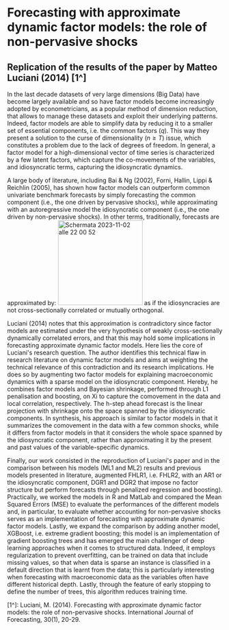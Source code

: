 # Forecasting with approximate dynamic factor models: the role of non-pervasive shocks
## Replication of the results of the paper by Matteo Luciani (2014) [1^]

In the last decade datasets of very large dimensions (Big Data) have become largely available and so have factor models become increasingly adopted by econometricians, as a popular method of dimension reduction, that allows to manage these datasets and exploit their underlying patterns. Indeed, factor models are able to simplify data by reducing it to a smaller set of essential components, i.e. the common factors ($q$). This way they present a solution to the curse of dimensionality ($n \geq T$) issue, which constitutes a problem due to the lack of degrees of freedom. In general, a factor model for a high-dimensional vector of time series is characterized by a few latent factors, which capture the co-movements of the variables, and idiosyncratic terms, capturing the idiosyncratic dynamics.

A large body of literature, including Bai & Ng (2002), Forni, Hallin, Lippi & Reichlin (2005), has shown how factor models can outperform common univariate benchmark forecasts by simply forecasting the common component (i.e., the one driven by pervasive shocks), while approximating with an autoregressive model the idiosyncratic component (i.e., the one driven by non-pervasive shocks). In other terms, traditionally, forecasts are approximated by:
 <img width="198" alt="Schermata 2023-11-02 alle 22 00 52" src="https://github.com/sofiagioacchini/machine-learning-lmec/assets/149707413/5c4c1da3-9e70-4c84-b51f-d8a7d6026681">
as if the idiosyncracies are not cross-sectionally correlated or mutually orthogonal.

Luciani (2014) notes that this approximation is contradictory since factor models are estimated under the very hypothesis of weakly cross-sectionally dynamically correlated errors, and that this may hold some implications in forecasting approximate dynamic factor models. Here lies the core of Luciani's research question. The author identifies this technical flaw in research literature on dynamic factor models and aims at weighting the technical relevance of this contradiction and its research implications. He does so by augmenting two factor models for explaining macroeconomic dynamics with a sparse model on the idiosyncratic component. Hereby, he combines factor models and Bayesian shrinkage, performed through L1 penalisation and boosting, on Xi to capture the comovement in the data and local correlation, respectively. The h-step ahead forecast is the linear projection with shrinkage onto the space spanned by the idiosyncratic components. In synthesis, his approach is similar to factor models in that it summarizes the comovement in the data with a few common
shocks, while it differs from factor models in that it considers the whole space spanned by the idiosyncratic component, rather than approximating it by the present and past values of the variable-specific dynamics. 

Finally, our work consisted in the reproduction of Luciani's paper and in the comparison between his models (ML1 and ML2) results and previous models presented in literature, augmented FHLR1, i.e. FHLR2, with an AR1 or the idiosyncratic component, DGR1 and DGR2 that impose no factor structure but perform forecasts through penalized regression and boosting). Practically, we worked the models in R and MatLab and compared the Mean Squared Errors (MSE) to evaluate the performances of the different models and, in particular, to evaluate whether accounting for non-pervasive shocks serves as an implementation of forecasting with approximate dynamic factor models. Lastly, we expand the comparison by adding another model, XGBoost, i.e. extreme gradient boosting; this model is an implementation of gradient boosting trees and has emerged the main challenger of deep learning approaches when it comes to structured data. Indeed, it employs regularization to prevent overfitting, can be trained on data that include missing values, so that when data is sparse an instance is classified in a default direction that is learnt from the data; this is particularly interesting when forecasting with macroeconomic data as the variables often have different historical depth. Lastly, through the feature of early stopping to define the number of trees, this algorithm reduces training time.

[1^]: Luciani, M. (2014). Forecasting with approximate dynamic factor models: the role of non-pervasive shocks. International Journal of Forecasting, 30(1), 20-29.
